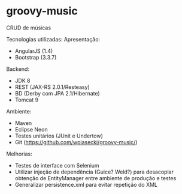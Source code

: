 # groovy-music
CRUD de músicas

Tecnologias utilizadas: 
Apresentação:
- AngularJS (1.4)
- Bootstrap (3.3.7)

Backend:
- JDK 8
- REST (JAX-RS 2.0.1/Resteasy)
- BD (Derby com JPA 2.1/Hibernate)
- Tomcat 9

Ambiente:
- Maven
- Eclipse Neon
- Testes unitários (JUnit e Undertow)
- Git (https://github.com/wpiasecki/groovy-music/)

Melhorias:
- Testes de interface com Selenium
- Utilizar injeção de dependência (Guice? Weld?) para desacoplar obtenção de EntityManager entre ambiente de produção e testes
- Generalizar persistence.xml para evitar repetição do XML

